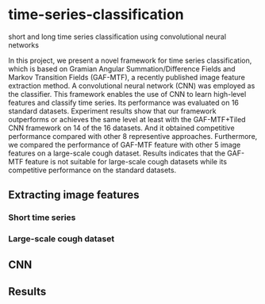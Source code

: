 # time-series-classification
short and long time series classification using convolutional neural networks

In this project, we present a novel framework for time series classification, which is based on Gramian Angular Summation/Difference Fields and Markov Transition Fields (GAF-MTF), a recently published image feature extraction method. A convolutional neural network (CNN) was employed as the classifier. This framework enables the use of CNN to learn high-level features and classify time series. Its performance was evaluated on 16 standard datasets. Experiment results show that our framework outperforms or achieves the same level at least with the GAF-MTF+Tiled CNN framework on 14 of the 16 datasets. And it obtained competitive performance compared with other 8 representive approaches. Furthermore, we compared the performance of GAF-MTF feature with other 5 image features on a large-scale cough dataset. Results indicates that the GAF-MTF feature is not suitable for large-scale cough datasets while its competitive performance on the standard datasets.

## Extracting image features
### Short time series

### Large-scale cough dataset

## CNN

## Results


